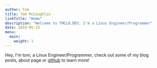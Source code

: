 ```yaml
---
author: Tom
title: Tom McLoughlin
linkTitle: "Home"
description: "Welcome to TMCLO.DEV, I'm a Linux Engineer/Programmer"
date: 2019-05-15
menu:
  main:
    weight: 1
---
```


Hey, I'm tom, a Linux Engineer/Programmer, check out some of my blog posts, 
about page or [github](https://github.com/tmclo) to learn more!
